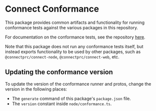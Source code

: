 # Connect Conformance

This package provides common artifacts and functionality for running conformance tests against the various packages in
this repository.

For documentation on the conformance tests, see the repository [here](https://github.com/connectrpc/conformance?tab=readme-ov-file#documentation).

Note that this package does not run any conformance tests itself, but instead exports functionality to be used by other
packages, such as `@connectprc/connect-node`, `@connectprc/connect-web`, etc.

## Updating the conformance version

To update the version of the conformance runner and protos, change the version in the following places:

- The `generate` command of this package's `package.json` file.
- The `version` constant inside `node/conformance.ts`.
